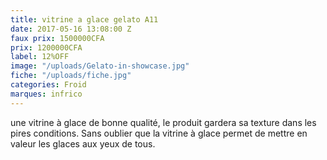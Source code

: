 ```yaml
---
title: vitrine a glace gelato A11
date: 2017-05-16 13:08:00 Z
faux prix: 1500000CFA
prix: 1200000CFA
label: 12%OFF
image: "/uploads/Gelato-in-showcase.jpg"
fiche: "/uploads/fiche.jpg"
categories: Froid
marques: infrico
---
```


 une vitrine à glace de bonne qualité, le produit gardera sa texture dans les pires conditions. Sans oublier que la vitrine à glace permet de mettre en valeur les glaces aux yeux de tous.